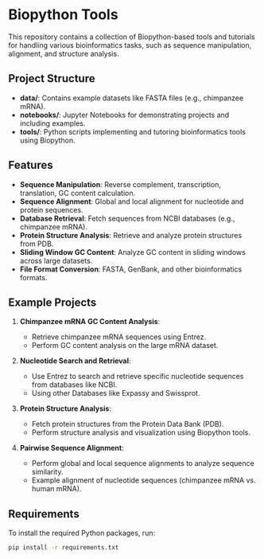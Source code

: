 # **Biopython Tools**

This repository contains a collection of Biopython-based tools and tutorials for handling various bioinformatics tasks, such as sequence manipulation, alignment, and structure analysis.

## **Project Structure**
- **data/**: Contains example datasets like FASTA files (e.g., chimpanzee mRNA).
- **notebooks/**: Jupyter Notebooks for demonstrating projects and including examples.
- **tools/**: Python scripts implementing and tutoring bioinformatics tools using Biopython.

## **Features**
- **Sequence Manipulation**: Reverse complement, transcription, translation, GC content calculation.
- **Sequence Alignment**: Global and local alignment for nucleotide and protein sequences.
- **Database Retrieval**: Fetch sequences from NCBI databases (e.g., chimpanzee mRNA).
- **Protein Structure Analysis**: Retrieve and analyze protein structures from PDB.
- **Sliding Window GC Content**: Analyze GC content in sliding windows across large datasets.
- **File Format Conversion**: FASTA, GenBank, and other bioinformatics formats.

## **Example Projects**
1. **Chimpanzee mRNA GC Content Analysis**:
   - Retrieve chimpanzee mRNA sequences using Entrez.
   - Perform GC content analysis on the large mRNA dataset.

2. **Nucleotide Search and Retrieval**:
   - Use Entrez to search and retrieve specific nucleotide sequences from databases like NCBI.
   - Using other Databases like Expassy and Swissprot.
 

3. **Protein Structure Analysis**:
   - Fetch protein structures from the Protein Data Bank (PDB).
   - Perform structure analysis and visualization using Biopython tools.

4. **Pairwise Sequence Alignment**:
   - Perform global and local sequence alignments to analyze sequence similarity.
   - Example alignment of nucleotide sequences (chimpanzee mRNA vs. human mRNA).

## **Requirements**
To install the required Python packages, run:

```bash
pip install -r requirements.txt

